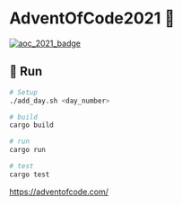 # AdventOfCode2021 🎄

[![aoc_2021_badge](https://img.shields.io/badge/Advent%20of%20Code%202022-🌟%200-blue)](https://adventofcode.com/)

## 🎅 Run

```bash
# Setup
./add_day.sh <day_number>

# build
cargo build

# run
cargo run

# test
cargo test
```

<https://adventofcode.com/>
